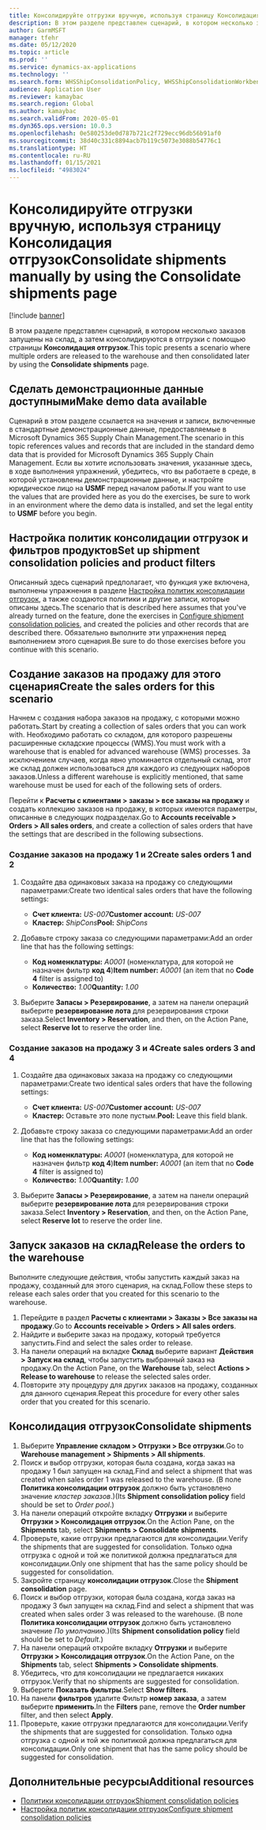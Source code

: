 ```yaml
---
title: Консолидируйте отгрузки вручную, используя страницу Консолидация отгрузок
description: В этом разделе представлен сценарий, в котором несколько заказов запущены на склад, а затем консолидируются в отгрузки с помощью страницы Консолидация отгрузок.
author: GarmMSFT
manager: tfehr
ms.date: 05/12/2020
ms.topic: article
ms.prod: ''
ms.service: dynamics-ax-applications
ms.technology: ''
ms.search.form: WHSShipConsolidationPolicy, WHSShipConsolidationWorkbench
audience: Application User
ms.reviewer: kamaybac
ms.search.region: Global
ms.author: kamaybac
ms.search.validFrom: 2020-05-01
ms.dyn365.ops.version: 10.0.3
ms.openlocfilehash: 0e580253de0d787b721c2f729ecc96db56b91af0
ms.sourcegitcommit: 38d40c331c8894acb7b119c5073e3088b54776c1
ms.translationtype: HT
ms.contentlocale: ru-RU
ms.lasthandoff: 01/15/2021
ms.locfileid: "4983024"
---
```

# <a name="consolidate-shipments-manually-by-using-the-consolidate-shipments-page"></a><span data-ttu-id="0a929-103">Консолидируйте отгрузки вручную, используя страницу Консолидация отгрузок</span><span class="sxs-lookup"><span data-stu-id="0a929-103">Consolidate shipments manually by using the Consolidate shipments page</span></span>

[!include [banner](../includes/banner.md)]

<span data-ttu-id="0a929-104">В этом разделе представлен сценарий, в котором несколько заказов запущены на склад, а затем консолидируются в отгрузки с помощью страницы **Консолидация отгрузок**.</span><span class="sxs-lookup"><span data-stu-id="0a929-104">This topic presents a scenario where multiple orders are released to the warehouse and then consolidated later by using the **Consolidate shipments** page.</span></span>

## <a name="make-demo-data-available"></a><span data-ttu-id="0a929-105">Сделать демонстрационные данные доступными</span><span class="sxs-lookup"><span data-stu-id="0a929-105">Make demo data available</span></span>

<span data-ttu-id="0a929-106">Сценарий в этом разделе ссылается на значения и записи, включенные в стандартные демонстрационные данные, предоставляемые в Microsoft Dynamics 365 Supply Chain Management.</span><span class="sxs-lookup"><span data-stu-id="0a929-106">The scenario in this topic references values and records that are included in the standard demo data that is provided for Microsoft Dynamics 365 Supply Chain Management.</span></span> <span data-ttu-id="0a929-107">Если вы хотите использовать значения, указанные здесь, в ходе выполнения упражнений, убедитесь, что вы работаете в среде, в которой установлены демонстрационные данные, и настройте юридическое лицо на **USMF** перед началом работы.</span><span class="sxs-lookup"><span data-stu-id="0a929-107">If you want to use the values that are provided here as you do the exercises, be sure to work in an environment where the demo data is installed, and set the legal entity to **USMF** before you begin.</span></span>

## <a name="set-up-shipment-consolidation-policies-and-product-filters"></a><span data-ttu-id="0a929-108">Настройка политик консолидации отгрузок и фильтров продуктов</span><span class="sxs-lookup"><span data-stu-id="0a929-108">Set up shipment consolidation policies and product filters</span></span>

<span data-ttu-id="0a929-109">Описанный здесь сценарий предполагает, что функция уже включена, выполнены упражнения в разделе [Настройка политик консолидации отгрузок](configure-shipment-consolidation-policies.md), а также создаются политики и другие записи, которые описаны здесь.</span><span class="sxs-lookup"><span data-stu-id="0a929-109">The scenario that is described here assumes that you've already turned on the feature, done the exercises in [Configure shipment consolidation policies](configure-shipment-consolidation-policies.md), and created the policies and other records that are described there.</span></span> <span data-ttu-id="0a929-110">Обязательно выполните эти упражнения перед выполнением этого сценария.</span><span class="sxs-lookup"><span data-stu-id="0a929-110">Be sure to do those exercises before you continue with this scenario.</span></span>

## <a name="create-the-sales-orders-for-this-scenario"></a><span data-ttu-id="0a929-111">Создание заказов на продажу для этого сценария</span><span class="sxs-lookup"><span data-stu-id="0a929-111">Create the sales orders for this scenario</span></span>

<span data-ttu-id="0a929-112">Начнем с создания набора заказов на продажу, с которыми можно работать.</span><span class="sxs-lookup"><span data-stu-id="0a929-112">Start by creating a collection of sales orders that you can work with.</span></span> <span data-ttu-id="0a929-113">Необходимо работать со складом, для которого разрешены расширенные складские процессы (WMS).</span><span class="sxs-lookup"><span data-stu-id="0a929-113">You must work with a warehouse that is enabled for advanced warehouse (WMS) processes.</span></span> <span data-ttu-id="0a929-114">За исключением случаев, когда явно упоминается отдельный склад, этот же склад должен использоваться для каждого из следующих наборов заказов.</span><span class="sxs-lookup"><span data-stu-id="0a929-114">Unless a different warehouse is explicitly mentioned, that same warehouse must be used for each of the following sets of orders.</span></span>

<span data-ttu-id="0a929-115">Перейти к **Расчеты с клиентами \> заказы \> все заказы на продажу** и создать коллекцию заказов на продажу, в которых имеются параметры, описанные в следующих подразделах.</span><span class="sxs-lookup"><span data-stu-id="0a929-115">Go to **Accounts receivable \> Orders \> All sales orders**, and create a collection of sales orders that have the settings that are described in the following subsections.</span></span>

### <a name="create-sales-orders-1-and-2"></a><span data-ttu-id="0a929-116">Создание заказов на продажу 1 и 2</span><span class="sxs-lookup"><span data-stu-id="0a929-116">Create sales orders 1 and 2</span></span>

1. <span data-ttu-id="0a929-117">Создайте два одинаковых заказа на продажу со следующими параметрами:</span><span class="sxs-lookup"><span data-stu-id="0a929-117">Create two identical sales orders that have the following settings:</span></span>

    - <span data-ttu-id="0a929-118">**Счет клиента:** *US-007*</span><span class="sxs-lookup"><span data-stu-id="0a929-118">**Customer account:** *US-007*</span></span>
    - <span data-ttu-id="0a929-119">**Кластер:** *ShipCons*</span><span class="sxs-lookup"><span data-stu-id="0a929-119">**Pool:** *ShipCons*</span></span>

1. <span data-ttu-id="0a929-120">Добавьте строку заказа со следующими параметрами:</span><span class="sxs-lookup"><span data-stu-id="0a929-120">Add an order line that has the following settings:</span></span>

    - <span data-ttu-id="0a929-121">**Код номенклатуры:** *A0001* (номенклатура, для которой не назначен фильтр **код 4**)</span><span class="sxs-lookup"><span data-stu-id="0a929-121">**Item number:** *A0001* (an item that no **Code 4** filter is assigned to)</span></span>
    - <span data-ttu-id="0a929-122">**Количество:** *1.00*</span><span class="sxs-lookup"><span data-stu-id="0a929-122">**Quantity:** *1.00*</span></span>

1. <span data-ttu-id="0a929-123">Выберите **Запасы \> Резервирование**, а затем на панели операций выберите **резервирование лота** для резервирования строки заказа.</span><span class="sxs-lookup"><span data-stu-id="0a929-123">Select **Inventory \> Reservation**, and then, on the Action Pane, select **Reserve lot** to reserve the order line.</span></span>

### <a name="create-sales-orders-3-and-4"></a><span data-ttu-id="0a929-124">Создание заказов на продажу 3 и 4</span><span class="sxs-lookup"><span data-stu-id="0a929-124">Create sales orders 3 and 4</span></span>

1. <span data-ttu-id="0a929-125">Создайте два одинаковых заказа на продажу со следующими параметрами:</span><span class="sxs-lookup"><span data-stu-id="0a929-125">Create two identical sales orders that have the following settings:</span></span>

    - <span data-ttu-id="0a929-126">**Счет клиента:** *US-007*</span><span class="sxs-lookup"><span data-stu-id="0a929-126">**Customer account:** *US-007*</span></span>
    - <span data-ttu-id="0a929-127">**Кластер:** Оставьте это поле пустым.</span><span class="sxs-lookup"><span data-stu-id="0a929-127">**Pool:** Leave this field blank.</span></span>

1. <span data-ttu-id="0a929-128">Добавьте строку заказа со следующими параметрами:</span><span class="sxs-lookup"><span data-stu-id="0a929-128">Add an order line that has the following settings:</span></span>

    - <span data-ttu-id="0a929-129">**Код номенклатуры:** *A0001* (номенклатура, для которой не назначен фильтр **код 4**)</span><span class="sxs-lookup"><span data-stu-id="0a929-129">**Item number:** *A0001* (an item that no **Code 4** filter is assigned to)</span></span>
    - <span data-ttu-id="0a929-130">**Количество:** *1.00*</span><span class="sxs-lookup"><span data-stu-id="0a929-130">**Quantity:** *1.00*</span></span>

1. <span data-ttu-id="0a929-131">Выберите **Запасы \> Резервирование**, а затем на панели операций выберите **резервирование лота** для резервирования строки заказа.</span><span class="sxs-lookup"><span data-stu-id="0a929-131">Select **Inventory \> Reservation**, and then, on the Action Pane, select **Reserve lot** to reserve the order line.</span></span>

## <a name="release-the-orders-to-the-warehouse"></a><span data-ttu-id="0a929-132">Запуск заказов на склад</span><span class="sxs-lookup"><span data-stu-id="0a929-132">Release the orders to the warehouse</span></span>

<span data-ttu-id="0a929-133">Выполните следующие действия, чтобы запустить каждый заказ на продажу, созданный для этого сценария, на склад.</span><span class="sxs-lookup"><span data-stu-id="0a929-133">Follow these steps to release each sales order that you created for this scenario to the warehouse.</span></span>

1. <span data-ttu-id="0a929-134">Перейдите в раздел **Расчеты с клиентами \> Заказы \> Все заказы на продажу**.</span><span class="sxs-lookup"><span data-stu-id="0a929-134">Go to **Accounts receivable \> Orders \> All sales orders**.</span></span>
1. <span data-ttu-id="0a929-135">Найдите и выберите заказ на продажу, который требуется запустить.</span><span class="sxs-lookup"><span data-stu-id="0a929-135">Find and select the sales order to release.</span></span>
1. <span data-ttu-id="0a929-136">На панели операций на вкладке **Склад** выберите вариант **Действия \> Запуск на склад**, чтобы запустить выбранный заказ на продажу.</span><span class="sxs-lookup"><span data-stu-id="0a929-136">On the Action Pane, on the **Warehouse** tab, select **Actions \> Release to warehouse** to release the selected sales order.</span></span>
1. <span data-ttu-id="0a929-137">Повторите эту процедуру для других заказов на продажу, созданных для данного сценария.</span><span class="sxs-lookup"><span data-stu-id="0a929-137">Repeat this procedure for every other sales order that you created for this scenario.</span></span>

## <a name="consolidate-shipments"></a><span data-ttu-id="0a929-138">Консолидация отгрузок</span><span class="sxs-lookup"><span data-stu-id="0a929-138">Consolidate shipments</span></span>

1. <span data-ttu-id="0a929-139">Выберите **Управление складом \> Отгрузки \> Все отгрузки**.</span><span class="sxs-lookup"><span data-stu-id="0a929-139">Go to **Warehouse management \> Shipments \> All shipments**.</span></span>
1. <span data-ttu-id="0a929-140">Поиск и выбор отгрузки, которая была создана, когда заказ на продажу 1 был запущен на склад.</span><span class="sxs-lookup"><span data-stu-id="0a929-140">Find and select a shipment that was created when sales order 1 was released to the warehouse.</span></span> <span data-ttu-id="0a929-141">(В поле **Политика консолидации отгрузок** должно быть установлено значение *кластер заказов*.)</span><span class="sxs-lookup"><span data-stu-id="0a929-141">(Its **Shipment consolidation policy** field should be set to *Order pool*.)</span></span>
1. <span data-ttu-id="0a929-142">На панели операций откройте вкладку **Отгрузки** и выберите **Отгрузки \> Консолидация отгрузок**.</span><span class="sxs-lookup"><span data-stu-id="0a929-142">On the Action Pane, on the **Shipments** tab, select **Shipments \> Consolidate shipments**.</span></span>
1. <span data-ttu-id="0a929-143">Проверьте, какие отгрузки предлагаются для консолидации.</span><span class="sxs-lookup"><span data-stu-id="0a929-143">Verify the shipments that are suggested for consolidation.</span></span> <span data-ttu-id="0a929-144">Только одна отгрузка с одной и той же политикой должна предлагаться для консолидации.</span><span class="sxs-lookup"><span data-stu-id="0a929-144">Only one shipment that has the same policy should be suggested for consolidation.</span></span>
1. <span data-ttu-id="0a929-145">Закройте страницу **консолидации отгрузок**.</span><span class="sxs-lookup"><span data-stu-id="0a929-145">Close the **Shipment consolidation** page.</span></span>
1. <span data-ttu-id="0a929-146">Поиск и выбор отгрузки, которая была создана, когда заказ на продажу 3 был запущен на склад.</span><span class="sxs-lookup"><span data-stu-id="0a929-146">Find and select a shipment that was created when sales order 3 was released to the warehouse.</span></span> <span data-ttu-id="0a929-147">(В поле **Политика консолидации отгрузок** должно быть установлено значение *По умолчанию*.)</span><span class="sxs-lookup"><span data-stu-id="0a929-147">(Its **Shipment consolidation policy** field should be set to *Default*.)</span></span>
1. <span data-ttu-id="0a929-148">На панели операций откройте вкладку **Отгрузки** и выберите **Отгрузки \> Консолидация отгрузок**.</span><span class="sxs-lookup"><span data-stu-id="0a929-148">On the Action Pane, on the **Shipments** tab, select **Shipments \> Consolidate shipments**.</span></span>
1. <span data-ttu-id="0a929-149">Убедитесь, что для консолидации не предлагается никаких отгрузок.</span><span class="sxs-lookup"><span data-stu-id="0a929-149">Verify that no shipments are suggested for consolidation.</span></span>
1. <span data-ttu-id="0a929-150">Выберите **Показать фильтры**.</span><span class="sxs-lookup"><span data-stu-id="0a929-150">Select **Show filters**.</span></span>
1. <span data-ttu-id="0a929-151">На панели **фильтров** удалите Фильтр **номер заказа**, а затем выберите **применить**.</span><span class="sxs-lookup"><span data-stu-id="0a929-151">In the **Filters** pane, remove the **Order number** filter, and then select **Apply**.</span></span>
1. <span data-ttu-id="0a929-152">Проверьте, какие отгрузки предлагаются для консолидации.</span><span class="sxs-lookup"><span data-stu-id="0a929-152">Verify the shipments that are suggested for consolidation.</span></span> <span data-ttu-id="0a929-153">Только одна отгрузка с одной и той же политикой должна предлагаться для консолидации.</span><span class="sxs-lookup"><span data-stu-id="0a929-153">Only one shipment that has the same policy should be suggested for consolidation.</span></span>

## <a name="additional-resources"></a><span data-ttu-id="0a929-154">Дополнительные ресурсы</span><span class="sxs-lookup"><span data-stu-id="0a929-154">Additional resources</span></span>

- [<span data-ttu-id="0a929-155">Политики консолидации отгрузок</span><span class="sxs-lookup"><span data-stu-id="0a929-155">Shipment consolidation policies</span></span>](about-shipment-consolidation-policies.md)
- [<span data-ttu-id="0a929-156">Настройка политик консолидации отгрузок</span><span class="sxs-lookup"><span data-stu-id="0a929-156">Configure shipment consolidation policies</span></span>](configure-shipment-consolidation-policies.md)